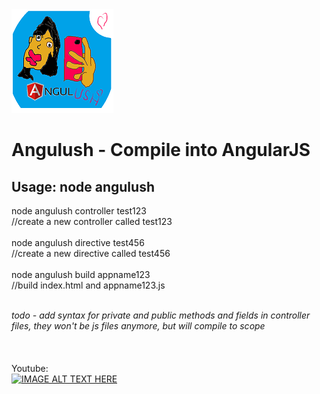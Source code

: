 

<img src='https://github.com/yeoni8/angulush/blob/master/smalllogo.png?raw=true'>

<h1>
Angulush - Compile into AngularJS
</h1>

<h2>
Usage: node angulush
</h2>



node angulush controller test123<br>    //create a new controller called test123<br><br>
node angulush directive test456<br>    //create a new directive called test456<br><br>
node angulush build appname123<br>      //build index.html and appname123.js<br><br>


<i>todo - add syntax for private and public methods and fields in controller files, they won't be js files anymore, but will compile to scope</i>
<br><br><br><br>
Youtube:<br>
[![IMAGE ALT TEXT HERE](http://img.youtube.com/vi/XglAM685N0w/0.jpg)](http://www.youtube.com/watch?v=XglAM685N0w)




